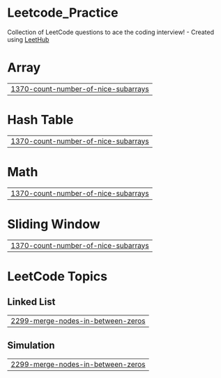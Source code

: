 # Leetcode_Practice
Collection of LeetCode questions to ace the coding interview! - Created using [LeetHub](https://github.com/QasimWani/LeetHub)


# Array
|  |
| ------- |
| [1370-count-number-of-nice-subarrays](https://github.com/angusyang901130/Leetcode_Practice/tree/master/1370-count-number-of-nice-subarrays) |
# Hash Table
|  |
| ------- |
| [1370-count-number-of-nice-subarrays](https://github.com/angusyang901130/Leetcode_Practice/tree/master/1370-count-number-of-nice-subarrays) |
# Math
|  |
| ------- |
| [1370-count-number-of-nice-subarrays](https://github.com/angusyang901130/Leetcode_Practice/tree/master/1370-count-number-of-nice-subarrays) |
# Sliding Window
|  |
| ------- |
| [1370-count-number-of-nice-subarrays](https://github.com/angusyang901130/Leetcode_Practice/tree/master/1370-count-number-of-nice-subarrays) |
<!---LeetCode Topics Start-->
# LeetCode Topics
## Linked List
|  |
| ------- |
| [2299-merge-nodes-in-between-zeros](https://github.com/angusyang901130/Leetcode_Practice/tree/master/2299-merge-nodes-in-between-zeros) |
## Simulation
|  |
| ------- |
| [2299-merge-nodes-in-between-zeros](https://github.com/angusyang901130/Leetcode_Practice/tree/master/2299-merge-nodes-in-between-zeros) |
<!---LeetCode Topics End-->
